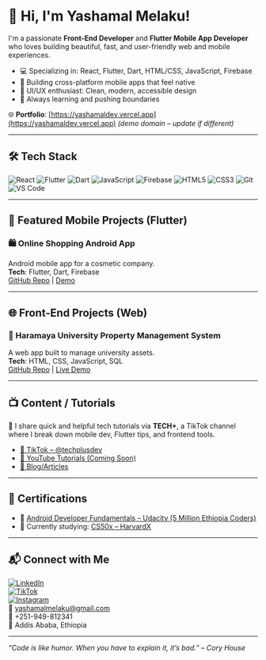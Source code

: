 # 👋 Hi, I'm Yashamal Melaku!

I'm a passionate **Front-End Developer** and **Flutter Mobile App Developer** who loves building beautiful, fast, and user-friendly web and mobile experiences.

- 💻 Specializing in: React, Flutter, Dart, HTML/CSS, JavaScript, Firebase  
- 📱 Building cross-platform mobile apps that feel native  
- 🎨 UI/UX enthusiast: Clean, modern, accessible design  
- 🚀 Always learning and pushing boundaries  

🌐 **Portfolio**: [https://yashamaldev.vercel.app](https://yashamaldev.vercel.app) *(demo domain – update if different)*

---

## 🛠️ Tech Stack

![React](https://img.shields.io/badge/-React-61DAFB?logo=react&logoColor=white&style=flat)
![Flutter](https://img.shields.io/badge/-Flutter-02569B?logo=flutter&logoColor=white&style=flat)
![Dart](https://img.shields.io/badge/-Dart-0175C2?logo=dart&logoColor=white&style=flat)
![JavaScript](https://img.shields.io/badge/-JavaScript-F7DF1E?logo=javascript&logoColor=black&style=flat)
![Firebase](https://img.shields.io/badge/-Firebase-FFCA28?logo=firebase&logoColor=black&style=flat)
![HTML5](https://img.shields.io/badge/-HTML5-E34F26?logo=html5&logoColor=white&style=flat)
![CSS3](https://img.shields.io/badge/-CSS3-1572B6?logo=css3&logoColor=white&style=flat)
![Git](https://img.shields.io/badge/-Git-F05032?logo=git&logoColor=white&style=flat)
![VS Code](https://img.shields.io/badge/-VSCode-007ACC?logo=visual-studio-code&logoColor=white&style=flat)

---

## 📱 Featured Mobile Projects (Flutter)

### 🛍️ Online Shopping Android App  
Android mobile app for a cosmetic company.  
**Tech**: Flutter, Dart, Firebase  
[GitHub Repo](#) | [Demo](#)

---

## 🌐 Front-End Projects (Web)

### 🏫 Haramaya University Property Management System  
A web app built to manage university assets.  
**Tech**: HTML, CSS, JavaScript, SQL  
[GitHub Repo](#) | [Live Demo](#)

---

## 📺 Content / Tutorials

🎥 I share quick and helpful tech tutorials via **TECH+**, a TikTok channel where I break down mobile dev, Flutter tips, and frontend tools.

- [📱 TikTok – @techplusdev](https://www.tiktok.com/@techplusdev)
- [🎥 YouTube Tutorials (Coming Soon)](#)
- [📘 Blog/Articles](https://yashamaldev.vercel.app/blog)

---

## 📜 Certifications

- 📱 [Android Developer Fundamentals – Udacity (5 Million Ethiopia Coders)](https://www.udacity.com/certificate/e/81331b90-eb40-11ef-a8cb-3374870ef1d7)
- 📘 Currently studying: [CS50x – HarvardX](https://cs50.harvard.edu/x/)

---

## 📬 Connect with Me

[![LinkedIn](https://img.shields.io/badge/-LinkedIn-0077B5?logo=linkedin&logoColor=white&style=flat)](https://www.linkedin.com/in/yashamal-melaku)  
[![TikTok](https://img.shields.io/badge/-TikTok-000000?logo=tiktok&logoColor=white&style=flat)](https://www.tiktok.com/@techplusdev)  
[![Instagram](https://img.shields.io/badge/-Instagram-E4405F?logo=instagram&logoColor=white&style=flat)](https://www.instagram.com/techplusdev/)  
📧 yashamalmelaku@gmail.com  
📱 +251-949-812341  
📍 Addis Ababa, Ethiopia  

---

_“Code is like humor. When you have to explain it, it’s bad.” – Cory House_
